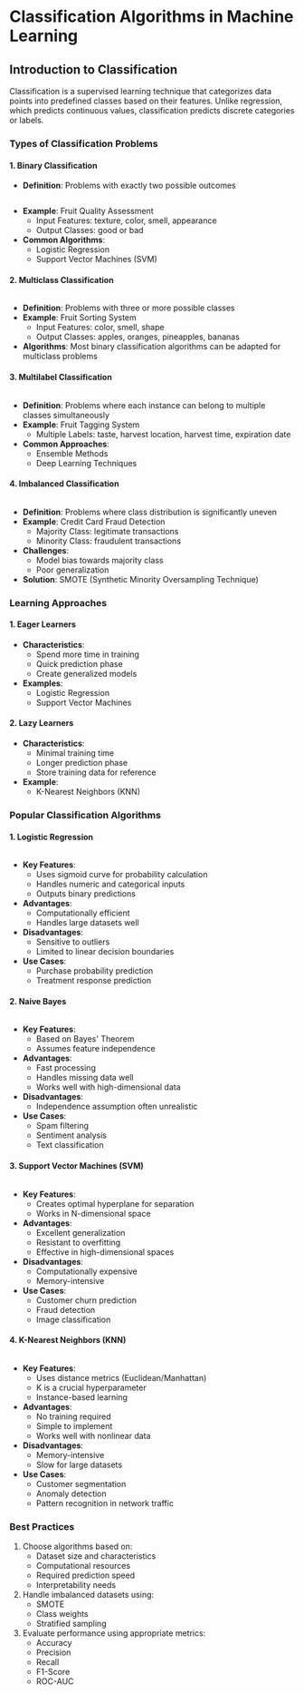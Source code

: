 # Classification Algorithms in Machine Learning

## Introduction to Classification

Classification is a supervised learning technique that categorizes data points into predefined classes based on their features. Unlike regression, which predicts continuous values, classification predicts discrete categories or labels.

### Types of Classification Problems

#### 1. Binary Classification

* **Definition**: Problems with exactly two possible outcomes

<figure><img src="../../../../../.gitbook/assets/image (5) (1) (1) (1) (1) (1) (1) (1) (1) (1) (1).png" alt=""><figcaption></figcaption></figure>

* **Example**: Fruit Quality Assessment
  * Input Features: texture, color, smell, appearance
  * Output Classes: good or bad
* **Common Algorithms**:
  * Logistic Regression
  * Support Vector Machines (SVM)

#### 2. Multiclass Classification

<figure><img src="../../../../../.gitbook/assets/image (8) (1) (1) (1) (1) (1) (1) (1) (1).png" alt=""><figcaption></figcaption></figure>

* **Definition**: Problems with three or more possible classes
* **Example**: Fruit Sorting System
  * Input Features: color, smell, shape
  * Output Classes: apples, oranges, pineapples, bananas
* **Algorithms**: Most binary classification algorithms can be adapted for multiclass problems

#### 3. Multilabel Classification

<figure><img src="../../../../../.gitbook/assets/image (9) (1) (1) (1) (1) (1) (1) (1) (1).png" alt=""><figcaption></figcaption></figure>





* **Definition**: Problems where each instance can belong to multiple classes simultaneously
* **Example**: Fruit Tagging System
  * Multiple Labels: taste, harvest location, harvest time, expiration date
* **Common Approaches**:
  * Ensemble Methods
  * Deep Learning Techniques

#### 4. Imbalanced Classification

<figure><img src="../../../../../.gitbook/assets/image (10) (1) (1) (1) (1) (1) (1) (1) (1).png" alt=""><figcaption></figcaption></figure>

* **Definition**: Problems where class distribution is significantly uneven
* **Example**: Credit Card Fraud Detection
  * Majority Class: legitimate transactions
  * Minority Class: fraudulent transactions
* **Challenges**:
  * Model bias towards majority class
  * Poor generalization
* **Solution**: SMOTE (Synthetic Minority Oversampling Technique)

### Learning Approaches

#### 1. Eager Learners

* **Characteristics**:
  * Spend more time in training
  * Quick prediction phase
  * Create generalized models
* **Examples**:
  * Logistic Regression
  * Support Vector Machines

#### 2. Lazy Learners

* **Characteristics**:
  * Minimal training time
  * Longer prediction phase
  * Store training data for reference
* **Example**:
  * K-Nearest Neighbors (KNN)

### Popular Classification Algorithms

#### 1. Logistic Regression

<figure><img src="../../../../../.gitbook/assets/image (11) (1) (1) (1) (1) (1) (1) (1) (1).png" alt=""><figcaption></figcaption></figure>

* **Key Features**:
  * Uses sigmoid curve for probability calculation
  * Handles numeric and categorical inputs
  * Outputs binary predictions
* **Advantages**:
  * Computationally efficient
  * Handles large datasets well
* **Disadvantages**:
  * Sensitive to outliers
  * Limited to linear decision boundaries
* **Use Cases**:
  * Purchase probability prediction
  * Treatment response prediction

#### 2. Naive Bayes

<figure><img src="../../../../../.gitbook/assets/image (12) (1) (1) (1) (1) (1) (1) (1) (1).png" alt=""><figcaption></figcaption></figure>

* **Key Features**:
  * Based on Bayes' Theorem
  * Assumes feature independence
* **Advantages**:
  * Fast processing
  * Handles missing data well
  * Works well with high-dimensional data
* **Disadvantages**:
  * Independence assumption often unrealistic
* **Use Cases**:
  * Spam filtering
  * Sentiment analysis
  * Text classification

#### 3. Support Vector Machines (SVM)

<figure><img src="../../../../../.gitbook/assets/image (13) (1) (1) (1) (1) (1) (1) (1) (1).png" alt=""><figcaption></figcaption></figure>

* **Key Features**:
  * Creates optimal hyperplane for separation
  * Works in N-dimensional space
* **Advantages**:
  * Excellent generalization
  * Resistant to overfitting
  * Effective in high-dimensional spaces
* **Disadvantages**:
  * Computationally expensive
  * Memory-intensive
* **Use Cases**:
  * Customer churn prediction
  * Fraud detection
  * Image classification

#### 4. K-Nearest Neighbors (KNN)

<figure><img src="../../../../../.gitbook/assets/image (14) (1) (1) (1) (1) (1) (1) (1).png" alt=""><figcaption></figcaption></figure>

* **Key Features**:
  * Uses distance metrics (Euclidean/Manhattan)
  * K is a crucial hyperparameter
  * Instance-based learning
* **Advantages**:
  * No training required
  * Simple to implement
  * Works well with nonlinear data
* **Disadvantages**:
  * Memory-intensive
  * Slow for large datasets
* **Use Cases**:
  * Customer segmentation
  * Anomaly detection
  * Pattern recognition in network traffic

### Best Practices

1. Choose algorithms based on:
   * Dataset size and characteristics
   * Computational resources
   * Required prediction speed
   * Interpretability needs
2. Handle imbalanced datasets using:
   * SMOTE
   * Class weights
   * Stratified sampling
3. Evaluate performance using appropriate metrics:
   * Accuracy
   * Precision
   * Recall
   * F1-Score
   * ROC-AUC
